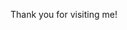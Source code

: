 Thank you for visiting me!

<img src="https://alphabrend.sakura.ne.jp/counter/counter_image.svg" alt="">

